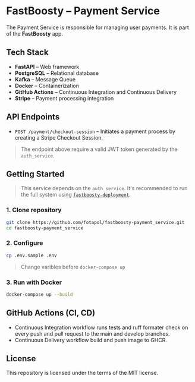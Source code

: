 # FastBoosty – Payment Service

The Payment Service is responsible for managing user payments. It is part of the **FastBoosty** app.

## Tech Stack

- **FastAPI** – Web framework
- **PostgreSQL** – Relational database
- **Kafka** – Message Queue
- **Docker** – Containerization
- **GitHub Actions** – Continuous Integration and Continuous Delivery
- **Stripe** – Payment processing integration

## API Endpoints

- `POST /payment/checkout-session` – Initiates a payment process by creating a Stripe Checkout Session.
> The endpoint above require a valid JWT token generated by the `auth_service`.

## Getting Started

> This service depends on the `auth_service`. It's recommended to run the full system using [`fastboosty-deployment`](https://github.com/fotapol/fastboosty-deployment).

### 1. Clone repository

```bash
git clone https://github.com/fotapol/fastboosty-payment_service.git
cd fastboosty-payment_service
```

### 2. Configure

```bash
cp .env.sample .env
```
> Change varibles before `docker-compose up`

### 3. Run with Docker

```bash
docker-compose up --build
```

## GitHub Actions (CI, CD)

* Continuous Integration workflow runs tests and ruff formater check on every push and pull request to the main and develop branches.
* Continuous Delivery workflow build and push image to GHCR.

## License

This repository is licensed under the terms of the MIT license.
